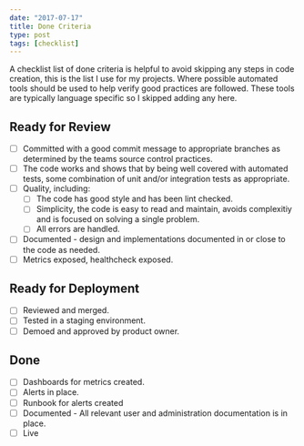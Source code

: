 ```yaml
---
date: "2017-07-17"
title: Done Criteria
type: post
tags: [checklist]
---
```

A checklist list of done criteria is helpful to avoid skipping any steps in code creation, this is the list I use for my projects.
Where possible automated tools should be used to help verify good practices are followed.
These tools are typically language specific so I skipped adding any here.
<!--more-->

## Ready for Review

- [ ] Committed with a good commit message to appropriate branches as determined by the teams source control practices.
- [ ]  The code works and shows that by being well covered with automated tests, some combination of unit and/or integration tests as appropriate.
- [ ] Quality, including:
  - [ ] The code has good style and has been lint checked.
  - [ ] Simplicity, the code is easy to read and maintain, avoids complexitiy and is focused on solving a single problem.
  - [ ] All errors are handled.
- [ ] Documented - design and implementations documented in or close to the code as needed.
- [ ] Metrics exposed, healthcheck exposed.

## Ready for Deployment

- [ ] Reviewed and merged.
- [ ] Tested in a staging environment.
- [ ] Demoed and approved by product owner.

## Done

- [ ] Dashboards for metrics created.
- [ ] Alerts in place.
- [ ] Runbook for alerts created
- [ ] Documented - All relevant user and administration documentation is in place.
- [ ] Live
